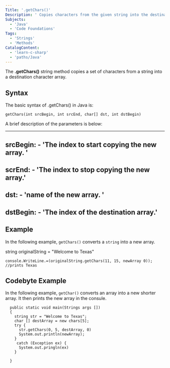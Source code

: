 ```yaml
---
Title: '.getChars()'
Description: ' Copies characters from the given string into the destination character array.'
Subjects:
  - 'Java'
  - 'Code Foundations'
Tags:
  - 'Strings'
  - 'Methods'
CatalogContent:
  - 'learn-c-sharp'
  - 'paths/Java'
---
```


The **.getChars()** string method copies a set of characters from a string into a destination character array. 

## Syntax


The basic syntax of .getChars() in Java is:
```pseudo
getChars(int srcBegin, int srcEnd, char[] dst, int dstBegin)
```
A brief description of the parameters is below:

---
srcBegin: - 'The index to start copying the new array. '
---
scrEnd: - 'The index to stop copying the new array.'
---
dst: - 'name of the new array. '
---
dstBegin: - 'The index of the destination array.' 
---

## Example

In the following example, `getChars()` converts a `string` into a new array. 



string originalString = "Welcome to Texas"

`console.WriteLine.=(originalString.getChars(11, 15, newArray 0)); //prints Texas`

## Codebyte Example

In the following example, `getChar()` converts an array into a new shorter array. It then prints the new array in the consule. 


```class example{
  public static void main(Strings args [])
  {
    string str = "Welcome to Texas";
    char [] destArray = new chars[5];
    try {
      str.getChars(0, 5, destArray, 0)
      System.out.println(newArray);
    }
     catch (Exception ex) {
      System.out.pringln(ex)
    }
    
  }
```

